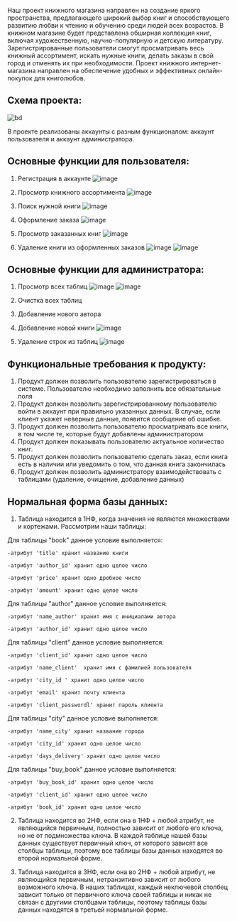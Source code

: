 Наш проект книжного магазина направлен на создание яркого пространства, предлагающего широкий выбор книг и способствующего развитию любви к чтению и обучению среди людей всех возрастов. В книжном магазине будет представлена обширная коллекция книг, включая художественную, научно-популярную и детскую литературу.
Зарегистрированные пользователи смогут просматривать весь книжный ассортимент, искать нужные книги, делать заказы в свой город и отменять их при необходимости. Проект книжного интернет-магазина направлен на обеспечение удобных и эффективных онлайн-покупок для книголюбов.

## Схема проекта:

![bd](https://github.com/Wings0203/book_shop/assets/57627842/0ad545e4-9463-476a-9bb0-654069f56c3a)


В проекте реализованы аккаунты с разным функционалом: аккаунт пользователя и аккаунт администратора.

## Основные функции для пользователя:

1. Регистрация в аккаунте
  ![image](https://github.com/Wings0203/book_shop/assets/57627842/1c7f9eff-97ba-45f0-a498-61ff0c0a1412)

2. Просмотр книжного ассортимента
  ![image](https://github.com/Wings0203/book_shop/assets/57627842/0dceb750-2209-46b4-ad56-2bf9ddb6aaf7)

3. Поиск нужной книги
   ![image](https://github.com/Wings0203/book_shop/assets/57627842/551e5f0d-024d-4b4a-a536-1874a2e319e2)

4. Оформление заказа
   ![image](https://github.com/Wings0203/book_shop/assets/57627842/be675012-ca90-4e3d-b8e9-813d48e8a722)

5. Просмотр заказанных книг
  ![image](https://github.com/Wings0203/book_shop/assets/57627842/c74527f8-b479-45ef-8fda-8832eda2515b)

6. Удаление книги из оформленных заказов
    ![image](https://github.com/Wings0203/book_shop/assets/57627842/4e8af8f7-bb5f-445b-842d-bd16e1784b3e)
    ![image](https://github.com/Wings0203/book_shop/assets/57627842/5b18a8a5-e1b0-41e7-98ed-43ff1e32be26)



## Основные функции для администратора:
1. Просмотр всех таблиц
   ![image](https://github.com/Wings0203/book_shop/assets/57627842/240231c7-7c34-4af9-9ca3-3963dfe586e6)
   ![image](https://github.com/Wings0203/book_shop/assets/57627842/f6e37b31-df02-4457-a453-4d1a7725a4af)

2. Очистка всех таблиц
3. Добавление нового автора
4. Добавление новой книги
  ![image](https://github.com/Wings0203/book_shop/assets/57627842/859de3f9-86ed-4cba-93c9-14e1d76cea9b)

5. Удаление строк из таблиц
   ![image](https://github.com/Wings0203/book_shop/assets/57627842/0dd924f0-ccdb-48bb-9db3-cd7c5bfa3b44)


## Функциональные требования к продукту:
1. Продукт должен позволить пользователю зарегистрироваться в системе. Пользователю необходимо заполнить все обязательные поля
2. Продукт должен позволить зарегистрированному пользователю войти в аккаунт при правильно указанных данных. В случае, если клиент укажет неверные данные, появится сообщение об ошибке.
3. Продукт должен позволить пользователю просматривать все книги, в том числе те, которые будут добавлены администратором
4.  Продукт должен показывать пользователю актуальное количество книг.
5. Продукт должен позволить пользователю сделать заказ, если книга есть в наличии или уведомить о том, что данная книга закончилась 
6. Продукт должен позволить администратору взаимодействовать с таблицами (удаление, очищение, добавление данных)

## Нормальная форма базы данных:
1. Таблица находится в 1НФ,  когда значения не являются множествами и кортежами. Рассмотрим наши таблицы:

Для таблицы "book" данное условие выполняется:

    -атрибут 'title' хранит название книги

    -атрибут 'author_id' хранит одно целое число

    -атрибут 'price' хранит одно дробное число

    -атрибут 'amount' хранит одно целое число


Для таблицы "author" данное условие выполняется:

    -атрибут 'name_author' хранит имя с инициалами автора 

    -атрибут 'author_id' хранит одно целое число

Для таблицы "client" данное условие выполняется:

    -атрибут 'client_id' хранит одно целое число

    -атрибут 'name_client'  хранит имя с фамилией пользователя

    -атрибут 'city_id ' хранит одно целое число

    -атрибут 'email' хранит почту клиента

    -атрибут 'client_passwordl' хранит пароль клиента

Для таблицы "city" данное условие выполняется:

    -атрибут 'name_city' хранит название города

    -атрибут 'city_id' хранит одно целое число

    -атрибут 'days_delivery' хранит одно целое число

Для таблицы "buy_book" данное условие выполняется:

    -атрибут 'buy_book_id' хранит одно целое число

    -атрибут 'client_id' хранит одно целое число

    -атрибут 'book_id' хранит одно целое число

2. Таблица находится во 2НФ, если она в 1НФ + любой атрибут, не являющийся первичным, полностью зависит от любого его ключа, но не от подмножества ключа. В каждой таблице нашей базы данных существует  первичный ключ, от которого зависят все столбцы таблицы, поэтому все таблицы базы данных находятся во второй нормальной форме.

3. Таблица находится в 3НФ, если она во 2НФ  + любой атрибут, не являющийся первичным, нетранзитивно зависит от любого возможного ключа. В наших таблицах, каждый неключевой столбец зависит только от первичного ключа своей таблицы и никак не связан с другими столбцами таблицы, поэтому таблицы базы данных находятся в третьей нормальной форме.
